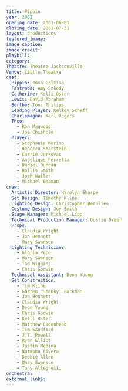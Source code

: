 ```yaml
---
title: Pippin
year: 2001
opening_date: 2001-06-01
closing_date: 2001-07-31
layout: productions
featured_image: 
image_caption:
image_credit:
playbill:
category:
Theatre: Theatre Jacksonville
Venue: Little Theatre
cast:
  Pippin: Josh Goltiao
  Fastrada: Amy Szkody
  Catherine: Kelli Oster
  Lewis: David Abraham
  Berthe: Toni Philips
  Leading Player: Kelley Scheff
  Charlemagne: Karl Rogers
  Theo:
    - Ron Magwood
    - Joe Chisholm
  Player:
    - Stephanie Merino
    - Rebecca Shorstein
    - Carrie Jurkovac
    - Angelique Perretta
    - Daniel Dungan
    - Hollis Smith
    - Josh Waller
    - Michael Beaman
crew:
  Artistic Director: Harolyn Sharpe
  Set Design: Timothy Kline
  Lighting Design: Christopher Beaulieu
  Costume Design: Joy Smith
  Stage Manager: Michael Lipp
  Technical Production Manager: Dustin Greer
  Props:
    - Claudia Wright
    - Jon Bennett
    - Mary Swanson
  Lighting Technician:
    - Gloria Pepe
    - Mary Swanson
    - Tad Wiggins
    - Chris Godwin
  Technical Assistant: Deon Young
  Set Construction:
    - Tim Kline
    - Garren 'Spanky' Parkman
    - Jon Bennett
    - Claudia Wright
    - Deon Young
    - Chris Godwin
    - Kelli Oster
    - Matthew Cadenhead
    - Tim Sandford
    - J.T. Powell
    - Ryan Elliot
    - Justin Medina
    - Natasha Rivera
    - Debbie Allen
    - Mary Swanson
    - Tony Allegretti
orchestra:
external_links:
---
```

